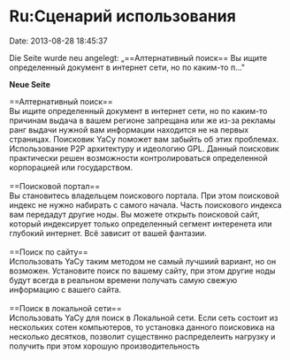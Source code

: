 Ru:Сценарий использования
=========================

Date: 2013-08-28 18:45:37

Die Seite wurde neu angelegt: „==Алтернативный поиск== Вы ищите
определенный документ в интернет сети, но по каким-то п..."

**Neue Seite**

<div>

==Алтернативный поиск==\
Вы ищите определенный документ в интернет сети, но по каким-то причинам
выдача в вашем регионе запрещана или же из-за рекламы ранг выдачи нужной
вам информации находится не на первых страницах. Поисковик YaCy поможет
вам забыйть об этих проблемах. Использование Р2Р архитектуру и идеологию
GPL. Данный поисковик практически решен возможности контролироваться
определенной корпорацией или государством.\
\
==Поисковой портал==\
Вы становитесь владельцем поискового портала. При этом поисковой индекс
не нужно набирать с самого начала. Часть поискового индекса вам
передадут другие ноды. Вы можете открыть поисковой сайт, который
индексирует только определенный сегмент интеренета или глубокий
интернет. Всё зависит от вашей фантазии.\
\
==Поиск по сайту==\
Использовать YaCy таким методом не самый лучшиий вариант, но он
возможен. Установите поиск по вашему сайту, при этом другие ноды будут
всегда в реальном времени получать самую свежую информацию с вашего
сайта.\
\
==Поиск в локальной сети==\
Использовать YaCy для поиск в Локальной сети. Если сеть состоит из
нескольких сотен компьютеров, то установка данного поисковика на
несколько десятков, позволит существнно распределеить нагрузку и
получить при этом хорошую производительность

</div>
